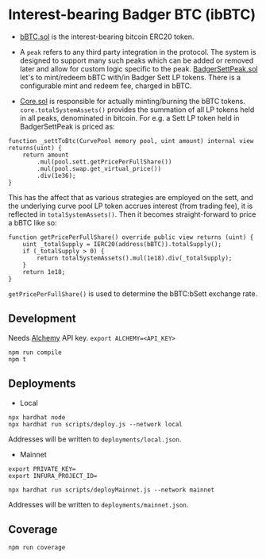 # Interest-bearing Badger BTC (ibBTC)

- [bBTC.sol](./contracts/bBTC.sol) is the interest-bearing bitcoin ERC20 token.

- A `peak` refers to any third party integration in the protocol. The system is designed to support many such peaks which can be added or removed later and allow for custom logic specific to the peak. [BadgerSettPeak.sol](./contracts/BadgerSettPeak.sol) let's to mint/redeem bBTC with/in Badger Sett LP tokens. There is a configurable mint and redeem fee, charged in bBTC.

- [Core.sol](./contracts/Core.sol) is responsible for actually minting/burning the bBTC tokens. `core.totalSystemAssets()` provides the summation of all LP tokens held in all peaks, denominated in bitcoin. For e.g. a Sett LP token held in BadgerSettPeak is priced as:
```
function _settToBtc(CurvePool memory pool, uint amount) internal view returns(uint) {
    return amount
        .mul(pool.sett.getPricePerFullShare())
        .mul(pool.swap.get_virtual_price())
        .div(1e36);
}
```
This has the affect that as various strategies are employed on the sett, and the underlying curve pool LP token accrues interest (from trading fee), it is reflected in `totalSystemAssets()`. Then it becomes straight-forward to price a bBTC like so:
```
function getPricePerFullShare() override public view returns (uint) {
    uint _totalSupply = IERC20(address(bBTC)).totalSupply();
    if (_totalSupply > 0) {
        return totalSystemAssets().mul(1e18).div(_totalSupply);
    }
    return 1e18;
}
```
`getPricePerFullShare()` is used to determine the bBTC:bSett exchange rate.

## Development
Needs [Alchemy](alchemyapi.io) API key. `export ALCHEMY=<API_KEY>`
```
npm run compile
npm t
```

## Deployments

- Local
```
npx hardhat node
npx hardhat run scripts/deploy.js --network local
```
Addresses will be written to `deployments/local.json`.

- Mainnet
```
export PRIVATE_KEY=
export INFURA_PROJECT_ID=

npx hardhat run scripts/deployMainnet.js --network mainnet
```
Addresses will be written to `deployments/mainnet.json`.

## Coverage
```
npm run coverage
```
